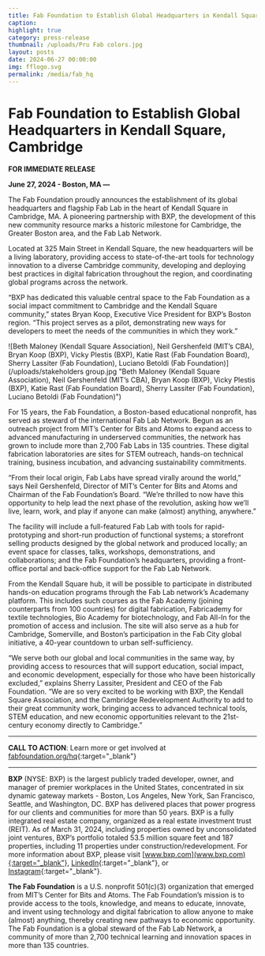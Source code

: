 ```yaml
---
title: Fab Foundation to Establish Global Headquarters in Kendall Square, Cambridge
caption: 
highlight: true
category: press-release
thumbnail: /uploads/Pru Fab colors.jpg
layout: posts
date: 2024-06-27 00:00:00
img: fflogo.svg
permalink: /media/fab_hq
---
```


#  Fab Foundation to Establish Global Headquarters in Kendall Square, Cambridge

**FOR IMMEDIATE RELEASE**


**June 27, 2024 - Boston, MA —** 

The Fab Foundation proudly announces the establishment of its global headquarters and flagship Fab Lab in the heart of Kendall Square in Cambridge, MA. A pioneering partnership with BXP, the development of this new community resource marks a historic milestone for Cambridge, the Greater Boston area, and the Fab Lab Network. 

Located at 325 Main Street in Kendall Square, the new headquarters will be a living laboratory, providing access to state-of-the-art tools for technology innovation to a diverse Cambridge community, developing and deploying best practices in digital fabrication throughout the region, and coordinating global programs across the network.

“BXP has dedicated this valuable central space to the Fab Foundation as a social impact commitment to Cambridge and the Kendall Square community,” states Bryan Koop, Executive Vice President for BXP’s Boston region. “This project serves as a pilot, demonstrating new ways for developers to meet the needs of the communities in which they work.” 

![Beth Maloney (Kendall Square Association), Neil Gershenfeld (MIT’s CBA), Bryan Koop (BXP), Vicky Plestis (BXP), Katie Rast (Fab Foundation Board), Sherry Lassiter (Fab Foundation), Luciano Betoldi (Fab Foundation)](/uploads/stakeholders group.jpg "Beth Maloney (Kendall Square Association), Neil Gershenfeld (MIT’s CBA), Bryan Koop (BXP), Vicky Plestis (BXP), Katie Rast (Fab Foundation Board), Sherry Lassiter (Fab Foundation), Luciano Betoldi (Fab Foundation)")

For 15 years, the Fab Foundation, a Boston-based educational nonprofit, has served as steward of the international Fab Lab Network. Begun as an outreach project from MIT’s Center for Bits and Atoms to expand access to advanced manufacturing in underserved communities, the network has grown to include more than 2,700 Fab Labs in 135 countries. These digital fabrication laboratories are sites for STEM outreach, hands-on technical training, business incubation, and advancing sustainability commitments.

“From their local origin, Fab Labs have spread virally around the world,” says Neil Gershenfeld, Director of MIT’s Center for Bits and Atoms and Chairman of the Fab Foundation’s Board. “We’re thrilled to now have this opportunity to help lead the next phase of the revolution, asking how we’ll live, learn, work, and play if anyone can make (almost) anything, anywhere.”

The facility will include a full-featured Fab Lab with tools for rapid-prototyping and short-run production of functional systems; a storefront selling products designed by the global network and produced locally; an event space for classes, talks, workshops, demonstrations, and collaborations; and the Fab Foundation’s headquarters, providing a front-office portal and back-office support for the Fab Lab Network.

From the Kendall Square hub, it will be possible to participate in distributed hands-on education programs through the Fab Lab network’s Academany platform. This includes such courses as the Fab Academy (joining counterparts from 100 countries) for digital fabrication, Fabricademy for textile technologies, Bio Academy for biotechnology, and Fab All-In for the promotion of access and inclusion. The site will also serve as a hub for Cambridge, Somerville, and Boston’s participation in the Fab City global initiative, a 40-year countdown to urban self-sufficiency.

“We serve both our global and local communities in the same way, by providing access to resources that will support education, social impact, and economic development, especially for those who have been historically excluded,” explains Sherry Lassiter, President and CEO of the Fab Foundation. “We are so very excited to be working with BXP, the Kendall Square Association, and the Cambridge Redevelopment Authority to add to their great community work, bringing access to advanced technical tools, STEM education, and new economic opportunities relevant to the 21st-century economy directly to Cambridge.”

---

**CALL TO ACTION**: Learn more or get involved at [fabfoundation.org/hq](fabfoundation.org/hq){:target="_blank"} 

---

**BXP** (NYSE: BXP) is the largest publicly traded developer, owner, and manager of premier workplaces in the United States, concentrated in six dynamic gateway markets - Boston, Los Angeles, New York, San Francisco, Seattle, and Washington, DC. BXP has delivered places that power progress for our clients and communities for more than 50 years. BXP is a fully integrated real estate company, organized as a real estate investment trust (REIT). As of March 31, 2024, including properties owned by unconsolidated joint ventures, BXP’s portfolio totaled 53.5 million square feet and 187 properties, including 11 properties under construction/redevelopment. For more information about BXP, please visit [www.bxp.com](www.bxp.com){:target="_blank"}, [LinkedIn](https://www.linkedin.com/company/162765){:target="_blank"}, or [Instagram](https://www.instagram.com/bxpbostonproperties/?hl=en){:target="_blank"}.

**The Fab Foundation** is a U.S. nonprofit 501(c)(3) organization that emerged from MIT’s Center for Bits and Atoms. The Fab Foundation’s mission is to provide access to the tools, knowledge, and means to educate, innovate, and invent using technology and digital fabrication to allow anyone to make (almost) anything, thereby creating new pathways to economic opportunity. The Fab Foundation is a global steward of the Fab Lab Network, a community of more than 2,700 technical learning and innovation spaces in more than 135 countries. 
